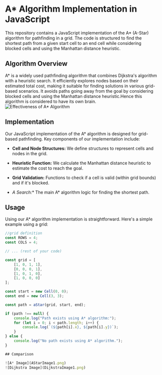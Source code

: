 # A* Algorithm Implementation in JavaScript

This repository contains a JavaScript implementation of the A* (A-Star) algorithm for pathfinding in a grid. The code is structured to find the shortest path from a given start cell to an end cell while considering blocked cells and using the Manhattan distance heuristic.

## Algorithm Overview

A* is a widely used pathfinding algorithm that combines Dijkstra's algorithm with a heuristic search. It efficiently explores nodes based on their estimated total cost, making it suitable for finding solutions in various grid-based scenarios.
It avoids paths going away from the goal by considering blocked cells and using the Manhattan distance heuristic.Hence this algorithm is considered to have its own brain.
![Effectiveness of A* Algorithm](AStarImage2.png)

## Implementation

Our JavaScript implementation of the A* algorithm is designed for grid-based pathfinding. Key components of our implementation include:

- **Cell and Node Structures:** We define structures to represent cells and nodes in the grid.

- **Heuristic Function:** We calculate the Manhattan distance heuristic to estimate the cost to reach the goal.

- **Grid Validation:** Functions to check if a cell is valid (within grid bounds) and if it's blocked.

- **A* Search:** The main A* algorithm logic for finding the shortest path.

## Usage

Using our A* algorithm implementation is straightforward. Here's a simple example using a grid:

```javascript
//grid definition
const ROWS = 4;
const COLS = 4;

// ... (rest of your code)

const grid = [
    [1, 0, 1, 1],
    [0, 0, 0, 1],
    [1, 0, 1, 0],
    [1, 0, 0, 0]
];

const start = new Cell(0, 0);
const end = new Cell(3, 3);

const path = aStar(grid, start, end);

if (path !== null) {
    console.log("Path exists using A* algorithm:");
    for (let i = 0; i < path.length; i++) {
        console.log(`(${path[i].x}, ${path[i].y})`);
    }
} else {
    console.log("No path exists using A* algorithm.");
}

## Comparison

![A* Image](AStarImage1.png)
![Dijkstra Image](DijkstraImage1.png)


